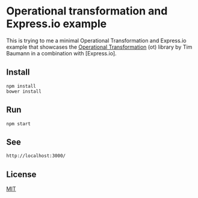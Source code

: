 Operational transformation and Express.io example
=================================================

This is trying to me a minimal Operational Transformation and Express.io
example that showcases the [Operational
Transformation](/Operational-Transformation/ot.js) (ot) library by Tim Baumann
in a combination with [Express.io].

Install
-------

    npm install
    bower install

Run
---

    npm start

See
---

    http://localhost:3000/

License
-------

[MIT](./LICENSE)

